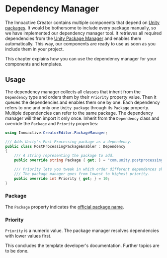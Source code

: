# Dependency Manager

The Innoactive Creator contains multiple components that depend on [Unity packages](https://docs.unity3d.com/Manual/PackagesList.html). It would be bothersome to include every package manually, so we have implemented our dependency manager tool. It retrieves all required dependencies from the [Unity Package Manager](https://docs.unity3d.com/Manual/Packages.html) and enables them automatically. This way, our components are ready to use as soon as you include them in your project.

This chapter explains how you can use the dependency manager for your components and templates.

## Usage

The dependency manager collects all classes that inherit from the `Dependency` type and orders them by their `Priority` property value. Then it queues the dependencies and enables them one by one. Each dependency refers to one and only one `Unity package` through its `Package` property. Multiple dependencies can refer to the same package. The dependency manager will then import it only once. Inherit from the `Dependency` class and override the `Package` and `Priority` properties:

```csharp
using Innoactive.CreatorEditor.PackageManager;

/// Adds Unity's Post-Processing package as a dependency.
public class PostProcessingPackageEnabler : Dependency
{
    /// A string representing the package to add.
    public override string Package { get; } = "com.unity.postprocessing";

    /// Priority lets you tweak in which order different dependences should resolve.
    /// The package manager goes from lowest to highest priority.
    public override int Priority { get; } = 10;
}
```

### Package

The `Package` property indicates the [official package name](https://docs.unity3d.com/Packages/com.unity.package-manager-ui@1.8/manual/index.html#viewing-package-details).

### Priority

`Priority` is a numeric value. The package manager resolves dependencies with lower values first.

This concludes the template developer's documentation. Further topics are to be done.